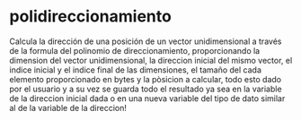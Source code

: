 # polidireccionamiento
Calcula la dirección de una posición de un vector unidimensional a través de la formula del polinomio de direccionamiento, proporcionando
la dimension del vector unidimensional, la direccion inicial del mismo vector, el indice inicial y el indice final de las dimensiones, el 
tamaño del cada elemento proporcionado en bytes y la pòsicion a calcular, todo esto dado por el usuario y a su vez se guarda todo el resultado 
ya sea en la variable de la direccion inicial dada o en una nueva variable del tipo de dato similar al de la variable de la direccion!


